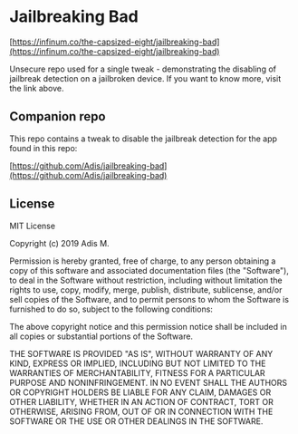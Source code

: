 # Jailbreaking Bad

[https://infinum.co/the-capsized-eight/jailbreaking-bad](https://infinum.co/the-capsized-eight/jailbreaking-bad)

Unsecure repo used for a single tweak - demonstrating the disabling of jailbreak detection on a jailbroken device. If you want to know more, visit the link above.

## Companion repo

This repo contains a tweak to disable the jailbreak detection for the app found in this repo:

[https://github.com/Adis/jailbreaking-bad](https://github.com/Adis/jailbreaking-bad)

## License

MIT License

Copyright (c) 2019 Adis M.

Permission is hereby granted, free of charge, to any person obtaining a copy
of this software and associated documentation files (the "Software"), to deal
in the Software without restriction, including without limitation the rights
to use, copy, modify, merge, publish, distribute, sublicense, and/or sell
copies of the Software, and to permit persons to whom the Software is
furnished to do so, subject to the following conditions:

The above copyright notice and this permission notice shall be included in all
copies or substantial portions of the Software.

THE SOFTWARE IS PROVIDED "AS IS", WITHOUT WARRANTY OF ANY KIND, EXPRESS OR
IMPLIED, INCLUDING BUT NOT LIMITED TO THE WARRANTIES OF MERCHANTABILITY,
FITNESS FOR A PARTICULAR PURPOSE AND NONINFRINGEMENT. IN NO EVENT SHALL THE
AUTHORS OR COPYRIGHT HOLDERS BE LIABLE FOR ANY CLAIM, DAMAGES OR OTHER
LIABILITY, WHETHER IN AN ACTION OF CONTRACT, TORT OR OTHERWISE, ARISING FROM,
OUT OF OR IN CONNECTION WITH THE SOFTWARE OR THE USE OR OTHER DEALINGS IN THE
SOFTWARE.